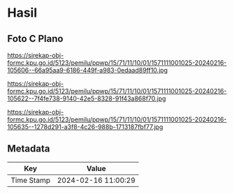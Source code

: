 # Hasil

## Foto C Plano

https://sirekap-obj-formc.kpu.go.id/5123/pemilu/ppwp/15/71/11/10/01/1571111001025-20240216-105606--66a95aa9-6186-449f-a983-0edaad89ff10.jpg

https://sirekap-obj-formc.kpu.go.id/5123/pemilu/ppwp/15/71/11/10/01/1571111001025-20240216-105622--7f4fe738-9140-42e5-8328-91f43a868f70.jpg

https://sirekap-obj-formc.kpu.go.id/5123/pemilu/ppwp/15/71/11/10/01/1571111001025-20240216-105635--1278d291-a3f8-4c26-988b-1713187fbf77.jpg


## Metadata

| Key        | Value               |
| ---------- | ------------------- |
| Time Stamp | 2024-02-16 11:00:29 |



